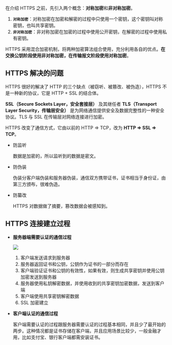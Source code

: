 在介绍 HTTPS 之前，先引入两个概念：**对称加密**和**非对称加密**。

1. **`对称加密`**：对称加密在加密和解密的过程中只使用一个密钥，这个密钥叫对称密钥，也叫共享密钥。
2. **`非对称加密`**：非对称加密在加密的过程中使用公开密钥，在解密的过程中使用私有密钥。

HTTPS 采用混合加密机制，将两种加密算法组合使用，充分利用各自的优点。**在交换公钥阶段使用非对称加密，在传输报文阶段使用对称加密**。

## HTTPS 解决的问题

HTTPS 很好的解决了 HTTP 的三个缺点（被窃听、被篡改、被伪造），HTTPS 不是一种新的协议，它是 HTTP + SSL 的结合体。

**SSL（Secure Sockets Layer，安全套接层）** 及其继任者 **TLS（Transport Layer Security，传输层安全）** 是为网络通信提供安全及数据完整性的一种安全协议。TLS 与 SSL 在传输层对网络连接进行加密。

HTTPS 改变了通信方式，它由以前的 HTTP => TCP，改为 **HTTP => SSL => TCP**。

- 防监听

  数据是加密的，所以监听到的数据是密文。

- 防伪装

  伪装分客户端伪装和服务器伪装，通信双方携带证书，证书相当于身份证，由第三方颁布，很难伪造。

- 防纂改

  HTTPS 对数据做了摘要，篡改数据会被感知到。

## HTTPS 连接建立过程

- **服务器端需要认证的通信过程**

  ![](https://img-blog.csdn.net/20160812210802573)

  1. 客户端发送请求到服务器
  2. 服务器返回证书和公钥，公钥作为证书的一部分而存在
  3. 客户端验证证书和公钥的有效性，如果有效，则生成共享密钥并使用公钥加密发送到服务器
  4. 服务器使用私钥解密数据，并使用收到的共享密钥加密数据，发送到客户端
  5. 客户端使用共享密钥解密数据
  6. SSL 加密建立

- **客户端认证的通信过程**

  客户端需要认证的过程跟服务器需要认证的过程基本相同，并且少了最开始的两步。这种情况都是证书存储在客户端，并且应用场景比较少，一般金融才用，比如支付宝、银行客户端都需安装证书。

